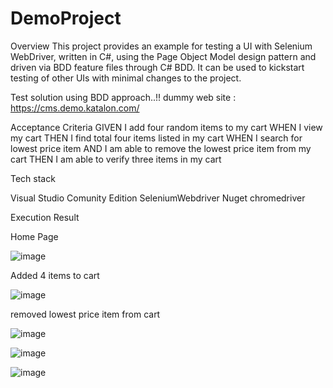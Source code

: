 # DemoProject

Overview
This project provides an example for testing a UI with Selenium WebDriver, written in C#, using the Page Object Model design pattern and driven via BDD feature files through C# BDD. It can be used to kickstart testing of other UIs with minimal changes to the project.

Test solution using BDD approach..!!
dummy web site : https://cms.demo.katalon.com/

Acceptance Criteria
GIVEN I add four random items to my cart
WHEN I view my cart
THEN I find total four items listed in my cart
WHEN I search for lowest price item
AND I am able to remove the lowest price item from my cart
THEN I am able to verify three items in my cart

Tech stack

Visual Studio Comunity Edition
SeleniumWebdriver
Nuget
chromedriver

Execution Result

Home Page

![image](https://github.com/kalyanis1234/DemoProject/assets/77338836/a4c9c865-d1dc-4a54-8a4a-6a3c53a7ad64)

Added 4 items to cart

![image](https://github.com/kalyanis1234/DemoProject/assets/77338836/406fe4ba-96f9-4a2f-9620-3ccc0e6ede2b)

removed lowest price item from cart

![image](https://github.com/kalyanis1234/DemoProject/assets/77338836/70751794-e683-4c3c-a35c-85785dbfd8e4)

![image](https://github.com/kalyanis1234/DemoProject/assets/77338836/4f9a2f99-70f4-4ec3-a8ee-8b491472f0cd)

![image](https://github.com/kalyanis1234/DemoProject/assets/77338836/38a0ffb0-0327-49bb-bec8-bbc016dd62ce)

